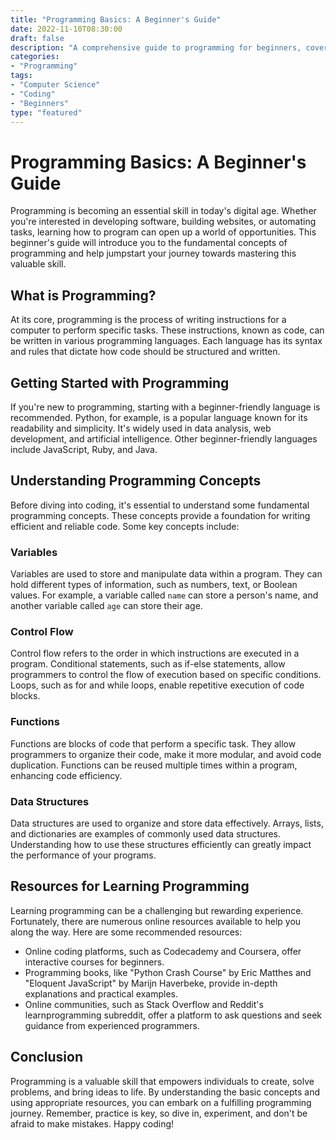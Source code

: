 ```yaml
---
title: "Programming Basics: A Beginner's Guide"
date: 2022-11-10T08:30:00
draft: false
description: "A comprehensive guide to programming for beginners, covering the fundamentals, popular languages, and useful resources."
categories:
- "Programming"
tags:
- "Computer Science"
- "Coding"
- "Beginners"
type: "featured"
---
```


# Programming Basics: A Beginner's Guide

Programming is becoming an essential skill in today's digital age. Whether you're interested in developing software, building websites, or automating tasks, learning how to program can open up a world of opportunities. This beginner's guide will introduce you to the fundamental concepts of programming and help jumpstart your journey towards mastering this valuable skill.

## What is Programming?

At its core, programming is the process of writing instructions for a computer to perform specific tasks. These instructions, known as code, can be written in various programming languages. Each language has its syntax and rules that dictate how code should be structured and written.

## Getting Started with Programming

If you're new to programming, starting with a beginner-friendly language is recommended. Python, for example, is a popular language known for its readability and simplicity. It's widely used in data analysis, web development, and artificial intelligence. Other beginner-friendly languages include JavaScript, Ruby, and Java.

## Understanding Programming Concepts

Before diving into coding, it's essential to understand some fundamental programming concepts. These concepts provide a foundation for writing efficient and reliable code. Some key concepts include:

### Variables

Variables are used to store and manipulate data within a program. They can hold different types of information, such as numbers, text, or Boolean values. For example, a variable called `name` can store a person's name, and another variable called `age` can store their age.

### Control Flow

Control flow refers to the order in which instructions are executed in a program. Conditional statements, such as if-else statements, allow programmers to control the flow of execution based on specific conditions. Loops, such as for and while loops, enable repetitive execution of code blocks.

### Functions

Functions are blocks of code that perform a specific task. They allow programmers to organize their code, make it more modular, and avoid code duplication. Functions can be reused multiple times within a program, enhancing code efficiency.

### Data Structures

Data structures are used to organize and store data effectively. Arrays, lists, and dictionaries are examples of commonly used data structures. Understanding how to use these structures efficiently can greatly impact the performance of your programs.

## Resources for Learning Programming

Learning programming can be a challenging but rewarding experience. Fortunately, there are numerous online resources available to help you along the way. Here are some recommended resources:

- Online coding platforms, such as Codecademy and Coursera, offer interactive courses for beginners.
- Programming books, like "Python Crash Course" by Eric Matthes and "Eloquent JavaScript" by Marijn Haverbeke, provide in-depth explanations and practical examples.
- Online communities, such as Stack Overflow and Reddit's learnprogramming subreddit, offer a platform to ask questions and seek guidance from experienced programmers.

## Conclusion

Programming is a valuable skill that empowers individuals to create, solve problems, and bring ideas to life. By understanding the basic concepts and using appropriate resources, you can embark on a fulfilling programming journey. Remember, practice is key, so dive in, experiment, and don't be afraid to make mistakes. Happy coding!
